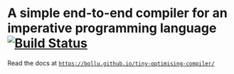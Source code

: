 # A simple end-to-end compiler for an imperative programming language [![Build Status](https://travis-ci.org/bollu/tiny-optimising-compiler.svg?branch=master)](https://travis-ci.org/bollu/tiny-optimising-compiler)


Read the docs at [`https://bollu.github.io/tiny-optimising-compiler/`](https://bollu.github.io/tiny-optimising-compiler/)
